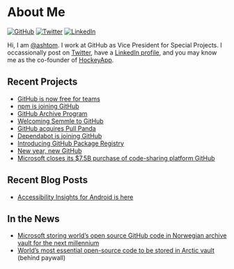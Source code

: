 # About Me

[![GitHub](https://img.shields.io/badge/GitHub-%40ashtom-239a3b.svg)](https://github.com/ashtom)
[![Twitter](https://img.shields.io/badge/Twitter-%40ashtom-58a1f2.svg)](https://twitter.com/ashtom)
[![LinkedIn](https://img.shields.io/badge/Linked-in-0e76a8.svg)](https://www.linkedin.com/in/thomas-dohmke-24855b10/)

Hi, I am [@ashtom](https://github.com/ashtom). I work at GitHub as Vice President for Special Projects. I occassionally post on [Twitter](http://twitter.com/ashtom), have a [LinkedIn profile](https://www.linkedin.com/in/thomas-dohmke-24855b10/), and you may know me as the co-founder of [HockeyApp](https://techcrunch.com/2014/12/11/microsoft-buys-hockeyapp-to-add-developer-tools-to-its-mobile-effort/).

## Recent Projects

* [GitHub is now free for teams](https://github.blog/2020-04-14-github-is-now-free-for-teams/)
* [npm is joining GitHub](https://github.blog/2020-03-16-npm-is-joining-github/)
* [GitHub Archive Program](https://archiveprogram.github.com)
* [Welcoming Semmle to GitHub](https://github.blog/2019-09-18-github-welcomes-semmle/)
* [GitHub acquires Pull Panda](https://github.blog/2019-06-17-github-acquires-pull-panda/)
* [Dependabot is joining GitHub](https://dependabot.com/blog/hello-github/)
* [Introducing GitHub Package Registry](https://github.blog/2019-05-10-introducing-github-package-registry/)
* [New year, new GitHub](https://github.blog/2019-01-07-new-year-new-github/)
* [Microsoft closes its $7.5B purchase of code-sharing platform GitHub](https://techcrunch.com/2018/10/26/microsoft-closes-its-7-5b-purchase-of-code-sharing-platform-github/)

## Recent Blog Posts

* [Accessibility Insights for Android is here](https://cloudblogs.microsoft.com/opensource/2020/03/10/accessibility-insights-android-now-available/)

## In the News

* [Microsoft storing world’s open source GitHub code in Norwegian archive vault for the next millennium](http://news.com.au/technology/science/archaeology/mi…)
* [World’s most essential open-source code to be stored in Arctic vault](https://www.newscientist.com/article/2238586-worlds-most-essential-open-source-code-to-be-stored-in-arctic-vault/#ixzz6IM38PUxF) (behind paywall)